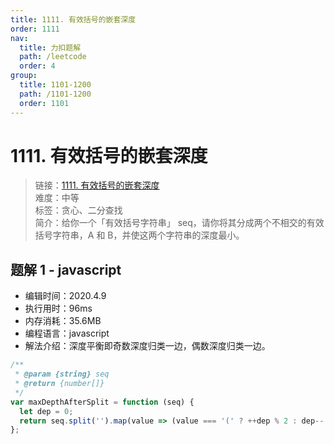 ```yaml
---
title: 1111. 有效括号的嵌套深度
order: 1111
nav:
  title: 力扣题解
  path: /leetcode
  order: 4
group:
  title: 1101-1200
  path: /1101-1200
  order: 1101
---
```


# 1111. 有效括号的嵌套深度

> 链接：[1111. 有效括号的嵌套深度](https://leetcode-cn.com/problems/maximum-nesting-depth-of-two-valid-parentheses-strings/)  
> 难度：中等  
> 标签：贪心、二分查找  
> 简介：给你一个「有效括号字符串」 seq，请你将其分成两个不相交的有效括号字符串，A 和 B，并使这两个字符串的深度最小。

## 题解 1 - javascript

- 编辑时间：2020.4.9
- 执行用时：96ms
- 内存消耗：35.6MB
- 编程语言：javascript
- 解法介绍：深度平衡即奇数深度归类一边，偶数深度归类一边。

```javascript
/**
 * @param {string} seq
 * @return {number[]}
 */
var maxDepthAfterSplit = function (seq) {
  let dep = 0;
  return seq.split('').map(value => (value === '(' ? ++dep % 2 : dep-- % 2));
};
```
